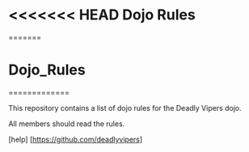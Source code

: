 <<<<<<< HEAD
Dojo Rules
==========
=======
# Dojo_Rules
=============

This repository contains a list of dojo rules for the Deadly Vipers dojo.

All members should read the rules.

[help] [https://github.com/deadlyvipers]



